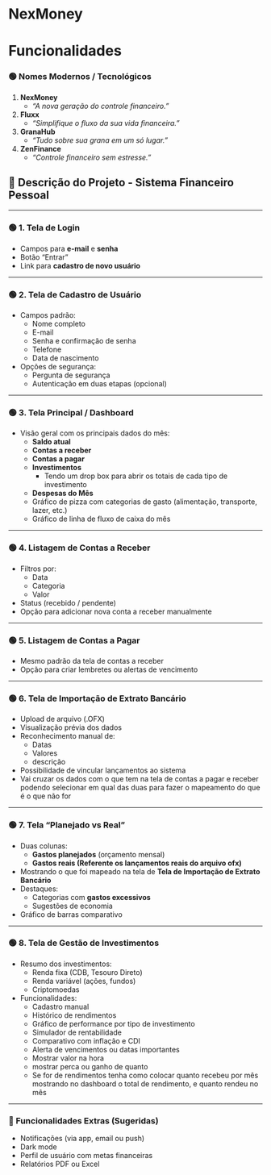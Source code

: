 # NexMoney

# Funcionalidades

### 🟢 **Nomes Modernos / Tecnológicos**

1. **NexMoney**
    - *“A nova geração do controle financeiro.”*
2. **Fluxx**
    - *“Simplifique o fluxo da sua vida financeira.”*
3. **GranaHub**
    - *“Tudo sobre sua grana em um só lugar.”*
4. **ZenFinance**
    - *“Controle financeiro sem estresse.”*

## 🧾 **Descrição do Projeto - Sistema Financeiro Pessoal**

---

### 🟢 **1. Tela de Login**

- Campos para **e-mail** e **senha**
- Botão “Entrar”
- Link para **cadastro de novo usuário**

---

### 🟢 **2. Tela de Cadastro de Usuário**

- Campos padrão:
    - Nome completo
    - E-mail
    - Senha e confirmação de senha
    - Telefone
    - Data de nascimento
- Opções de segurança:
    - Pergunta de segurança
    - Autenticação em duas etapas (opcional)

---

### 🟢 **3. Tela Principal / Dashboard**

- Visão geral com os principais dados do mês:
    - **Saldo atual**
    - **Contas a receber**
    - **Contas a pagar**
    - **Investimentos**
        - Tendo um drop box para abrir os totais de cada tipo de investimento
    - **Despesas do Mês**
    - Gráfico de pizza com categorias de gasto (alimentação, transporte, lazer, etc.)
    - Gráfico de linha de fluxo de caixa do mês

---

### 🟢 **4. Listagem de Contas a Receber**

- Filtros por:
    - Data
    - Categoria
    - Valor
- Status (recebido / pendente)
- Opção para adicionar nova conta a receber manualmente

---

### 🟢 **5. Listagem de Contas a Pagar**

- Mesmo padrão da tela de contas a receber
- Opção para criar lembretes ou alertas de vencimento

---

### 🟢 **6. Tela de Importação de Extrato Bancário**

- Upload de arquivo (.OFX)
- Visualização prévia dos dados
- Reconhecimento manual de:
    - Datas
    - Valores
    - descrição
- Possibilidade de vincular lançamentos ao sistema
- Vai cruzar os dados com o que tem na tela de contas a pagar e receber podendo selecionar em qual das duas para fazer o mapeamento do que é o que não for

---

### 🟢 **7. Tela “Planejado vs Real”**

- Duas colunas:
    - **Gastos planejados** (orçamento mensal)
    - **Gastos reais (Referente os lançamentos reais do arquivo ofx)**
- Mostrando o que foi mapeado na tela de **Tela de Importação de Extrato Bancário**
- Destaques:
    - Categorias com **gastos excessivos**
    - Sugestões de economia
- Gráfico de barras comparativo

---

### 🟢 **8. Tela de Gestão de Investimentos**

- Resumo dos investimentos:
    - Renda fixa (CDB, Tesouro Direto)
    - Renda variável (ações, fundos)
    - Criptomoedas
- Funcionalidades:
    - Cadastro manual
    - Histórico de rendimentos
    - Gráfico de performance por tipo de investimento
    - Simulador de rentabilidade
    - Comparativo com inflação e CDI
    - Alerta de vencimentos ou datas importantes
    - Mostrar valor na hora
    - mostrar perca ou ganho de quanto
    - Se for de rendimentos tenha como colocar quanto recebeu por mês mostrando no dashboard o total de rendimento, e quanto rendeu no mês

---

### 🔧 Funcionalidades Extras (Sugeridas)

- Notificações (via app, email ou push)
- Dark mode
- Perfil de usuário com metas financeiras
- Relatórios PDF ou Excel
